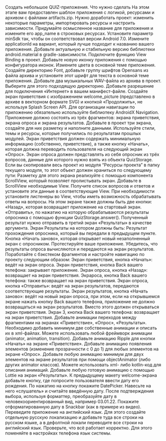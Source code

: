 Создать небольшое QUIZ-приложения.
Что нужно сделать
На этом этапе вам предоставлен шаблон приложения с логикой, ресурсами и архивом с файлами artifacts.zip. Нужно доработать проект: изменить некоторые параметры, импортировать ресурсы и настроить зависимости.
Придумайте осмысленное название для приложения и измените его app_name в строковых ресурсах.
Установите параметр minSdk так, чтобы он соответствовал версии Android 7.0.
Измените applicationId на вариант, который лучше подходит к названию вашего приложения.
Добавьте актуальную и стабильную версию библиотеки android.material в gradle-зависимости.
Подключите функцию View Binding в проект.
Добавьте новую иконку приложения с помощью конфигуратора иконок.
Измените цвета в основной теме приложения.
Создайте директорию Font, добавьте группу шрифтов Opensans из файла архива и установите этот шрифт для текста в основной теме приложения.
Добавьте два музыкальных WAV-файла из архива в проект. Выберите для этого подходящую директорию.
Добавьте разрешение для подключения «Интернет» в вашем манифест-файле.
Создайте экран приветствия с изображением welcome_picture (представлено в архиве в векторном формате SVG) и кнопкой «Продолжить», не используя Splash Screen API.
Для организации навигации по приложению обязательно используйте библиотеку AndroidX Navigation.
Приложение должно состоять из трёх фрагментов: экрана приветствия, экрана опроса и экрана результатов.
Добавьте в проект три экрана, создайте для них разметку и наполните данными. Используйте стили, темы и ресурсы, которые получились по результатам прошлых модулей.
Экран приветствия должен содержать минимальную информацию (собственно, приветствие), а также кнопку «Начать», которая должна переводить пользователя на следующий экран «Опрос».
Экран опроса должен представлять из себя опросник из трёх вопросов, данные для которого нужно взять из объекта QuizStorage. Если вы скопировали весь проект из модуля “Ресурсы проекта” в папку текущего модуля, то этот объект должен храниться по следующему пути:
Разметку для этого экрана реализуйте с помощью компонента ScrollView, который позволяет пролистывать экран.
Добавьте в ScrollView необходимые View. Получите список вопросов и ответов и установите эти данные в соответствующие View.
При необходимости установите листенеры во View, чтобы иметь возможность обрабатывать ответы на вопросы.
На этом экране также должны быть две кнопки:
«Назад», которая возвращает приложение на стартовый экран.
«Отправить», по нажатию на которую обрабатываются результаты опросника с помощью функции QuizStorage.answer(). Полученный результат нужно отправить в третий экран «Результаты» в качестве аргумента.
Экран Результаты на котором должны быть:
Результат прохождения опросника, который вы передали в предыдущем пункте.
Кнопка «Начать заново», которая открывает новый незаполненный экран с опросником.
Протестируйте ваше приложение. Убедитесь, что результаты опроса вычисляются и передаются на экран результатов.
Поработайте с бэкстеком фрагментов и настройте навигацию по проекту следующим образом:
Экран приветствия, кнопка «Начать»: ведёт на экран опроса.
Экран приветствия, кнопка Back вашего телефона: закрывает приложение.
Экран опроса, кнопка «Назад»: возвращает на экран приветствия.
Экрароса, кнопка Back вашего телефона: также возвращает на экран приветствия.
Экран опроса, кнопка «Отправить»: ведёт на экран результатов, передаются соответствующие результаты.
Экран результатов, кнопка «Начать заново»: ведёт на новый экран опроса, при этом, если на открывшемся экране нажать кнопку Back вашего телефона, приложение не должно возвращаться на экран результатов. Вместо этого должен открываться экран приветствия.
Экран 3, кнопка Back вашего телефона: возвращает на экран приветствия.
Добавьте анимации переходов между фрагментами на экранах «Приветствие», «Опрос», «Результаты». Необходимо добавить минимум две собственные анимации и описать их в xml-файлах. Можете использовать любой фреймворк анимации (animator, animation, transition).
Добавьте анимацию Ripple для кнопки «Начать» на экране «Приветствие».
Добавьте анимацию появления элементов (изменение прозрачности с 0 до 1) для любых элементов на экране «Опрос».
Добавьте любую анимацию минимум для двух элементов на экране результатов при помощи objectAnimator (либо других animator классов). Можете использовать xml- либо kotlin-код для описания анимаций.
Добавьте любую готовую анимацию с помощью Lottie на экран «Результаты».
К предыдущему макету welcome-экрана добавьте кнопку, где попросите пользователя ввести дату его рождения. По нажатию на кнопку покажите DatePicker.
Навесьте на него «слушатель» и считайте введённую дату.
После подтверждения выбора, используя форматтер, преобразуйте дату в человекоориентированный вид, например 03.01.22.
Покажите отформатированную дату в Snackbar (как в примере из видео).
Переведите приложение на английский язык. Для этого создайте отдельную русскую локализацию и добавьте туда все строки на русском языке, а в дефолтной локали переводите все строки на английский язык.
Проверьте, что всё работает корректно. Для этого поменяйте в настройках телефона язык системы.
